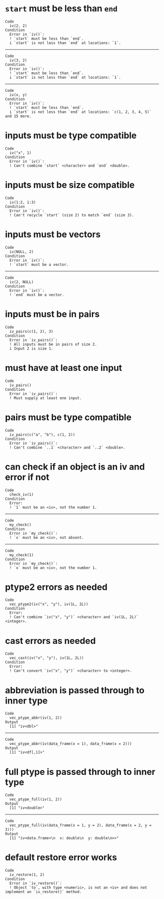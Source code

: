 # `start` must be less than `end`

    Code
      iv(2, 2)
    Condition
      Error in `iv()`:
      ! `start` must be less than `end`.
      i `start` is not less than `end` at locations: `1`.

---

    Code
      iv(3, 2)
    Condition
      Error in `iv()`:
      ! `start` must be less than `end`.
      i `start` is not less than `end` at locations: `1`.

---

    Code
      iv(x, y)
    Condition
      Error in `iv()`:
      ! `start` must be less than `end`.
      i `start` is not less than `end` at locations: `c(1, 2, 3, 4, 5)` and 15 more.

# inputs must be type compatible

    Code
      iv("x", 1)
    Condition
      Error in `iv()`:
      ! Can't combine `start` <character> and `end` <double>.

# inputs must be size compatible

    Code
      iv(1:2, 1:3)
    Condition
      Error in `iv()`:
      ! Can't recycle `start` (size 2) to match `end` (size 3).

# inputs must be vectors

    Code
      iv(NULL, 2)
    Condition
      Error in `iv()`:
      ! `start` must be a vector.

---

    Code
      iv(2, NULL)
    Condition
      Error in `iv()`:
      ! `end` must be a vector.

# inputs must be in pairs

    Code
      iv_pairs(c(1, 2), 3)
    Condition
      Error in `iv_pairs()`:
      ! All inputs must be in pairs of size 2.
      i Input 2 is size 1.

# must have at least one input

    Code
      iv_pairs()
    Condition
      Error in `iv_pairs()`:
      ! Must supply at least one input.

# pairs must be type compatible

    Code
      iv_pairs(c("a", "b"), c(1, 2))
    Condition
      Error in `iv_pairs()`:
      ! Can't combine `..1` <character> and `..2` <double>.

# can check if an object is an iv and error if not

    Code
      check_iv(1)
    Condition
      Error:
      ! `1` must be an <iv>, not the number 1.

---

    Code
      my_check()
    Condition
      Error in `my_check()`:
      ! `x` must be an <iv>, not absent.

---

    Code
      my_check(1)
    Condition
      Error in `my_check()`:
      ! `x` must be an <iv>, not the number 1.

# ptype2 errors as needed

    Code
      vec_ptype2(iv("x", "y"), iv(1L, 2L))
    Condition
      Error:
      ! Can't combine `iv("x", "y")` <character> and `iv(1L, 2L)` <integer>.

# cast errors as needed

    Code
      vec_cast(iv("x", "y"), iv(1L, 2L))
    Condition
      Error:
      ! Can't convert `iv("x", "y")` <character> to <integer>.

# abbreviation is passed through to inner type

    Code
      vec_ptype_abbr(iv(1, 2))
    Output
      [1] "iv<dbl>"

---

    Code
      vec_ptype_abbr(iv(data_frame(x = 1), data_frame(x = 2)))
    Output
      [1] "iv<df[,1]>"

# full ptype is passed through to inner type

    Code
      vec_ptype_full(iv(1, 2))
    Output
      [1] "iv<double>"

---

    Code
      vec_ptype_full(iv(data_frame(x = 1, y = 2), data_frame(x = 2, y = 3)))
    Output
      [1] "iv<data.frame<\n  x: double\n  y: double\n>>"

# default restore error works

    Code
      iv_restore(1, 2)
    Condition
      Error in `iv_restore()`:
      ! Object `to`, with type <numeric>, is not an <iv> and does not implement an `iv_restore()` method.

